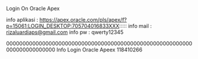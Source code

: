 Login On Oracle Apex

info aplikasi : https://apex.oracle.com/pls/apex/f?p=15061:LOGIN_DESKTOP:705704016833XXX:::::
info mail : rizaluardiaps@gmail.com
info pw : qwerty12345

000000000000000000000000000000000000000000000000000000000000000000000000
Info Login Oracle Apeex
118410266